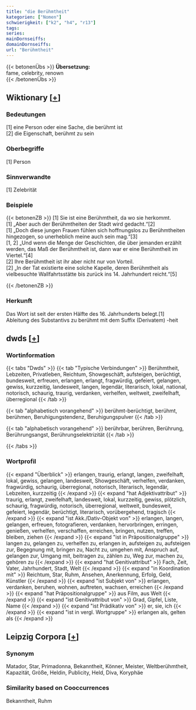```yaml
---
title: "die Berühmtheit"
kategorien: ["Nomen"]
schwierigkeit: ["k2", "h4", "r13"]
tags:
series:
mainDornseiffs:
domainDornseiffs:
url: "Berühmtheit"
---
```


{{< betonenÜbs >}}
**Übersetzung:**  
fame, celebrity, renown  
{{< /betonenÜbs >}}

## Wiktionary [[+](https://de.wiktionary.org/wiki/Berühmtheit)]

### Bedeutungen
[1] eine Person oder eine Sache, die berühmt ist  
[2] die Eigenschaft, berühmt zu sein  

### Oberbegriffe
[1] Person  

### Sinnverwandte
[1] Zelebrität  

### Beispiele
{{< betonenZB >}}
[1] Sie ist eine Berühmtheit, da wo sie herkommt.  
[1] „Aber auch der Berühmtheiten der Stadt wird gedacht.“[2]  
[1] „Doch diese jungen Frauen fühlen sich hoffnungslos zu Berühmtheiten hingezogen, so unerheblich meine auch sein mag.“[3]  
[1, 2] „Und wenn die Menge der Geschichten, die über jemanden erzählt werden, das Maß der Berühmtheit ist, dann war er eine Berühmtheit im Viertel.“[4]  
[2] Ihre Berühmtheit ist ihr aber nicht nur von Vorteil.  
[2] „In der Tat existierte eine solche Kapelle, deren Berühmtheit als vielbesuchte Wallfahrtsstätte bis zurück ins 14. Jahrhundert reicht.“[5]  

{{< /betonenZB >}}
### Herkunft
Das Wort ist seit der ersten Hälfte des 16. Jahrhunderts belegt.[1]  
Ableitung des Substantivs zu berühmt mit dem Suffix (Derivatem) -heit  



## dwds [[+](https://www.dwds.de/wb/Berühmtheit)]

### Wortinformation
{{< tabs "Dwds" >}}
{{< tab "Typische Verbindungen" >}}
Berühmtheit, Lebzeiten, Privatleben, Reichtum, Showgeschäft, aufsteigen, berüchtigt, bundesweit, erfreuen, erlangen, erlangt, fragwürdig, gefeiert, gelangen, gewiss, kurzzeitig, landesweit, langen, legendär, literarisch, lokal, national, notorisch, schaurig, traurig, verdanken, verhelfen, weltweit, zweifelhaft, überregional
{{< /tab >}}

{{< tab "alphabetisch vorangehend" >}}
berühmt-berüchtigt, berühmt, berühmen, Beruhigungstendenz, Beruhigungspulver
{{< /tab >}}

{{< tab "alphabetisch vorangehend" >}}
berührbar, berühren, Berührung, Berührungsangst, Berührungselektrizität
{{< /tab >}}

{{< /tabs >}}

### Wortprofil
{{< expand "Überblick" >}} erlangen, traurig, erlangt, langen, zweifelhaft, lokal, gewiss, gelangen, landesweit, Showgeschäft, verhelfen, verdanken, fragwürdig, schaurig, überregional, notorisch, literarisch, legendär, Lebzeiten, kurzzeitig {{< /expand >}}
{{< expand "hat Adjektivattribut" >}} traurig, erlangt, zweifelhaft, landesweit, lokal, kurzzeitig, gewiss, plötzlich, schaurig, fragwürdig, notorisch, überregional, weltweit, bundesweit, gefeiert, legendär, berüchtigt, literarisch, vorübergehend, tragisch {{< /expand >}}
{{< expand "ist Akk./Dativ-Objekt von" >}} erlangen, langen, gelangen, erfreuen, fotografieren, verdanken, hervorbringen, erringen, genießen, verhelfen, verschaffen, erreichen, bringen, nutzen, treffen, bleiben, ziehen {{< /expand >}}
{{< expand "ist in Präpositionalgruppe" >}} langen zu, gelangen zu, verhelfen zu, erlangen in, aufsteigen zu, aufsteigen zur, Begegnung mit, bringen zu, Nacht zu, umgehen mit, Anspruch auf, gelangen zur, Umgang mit, beitragen zu, zählen zu, Weg zur, machen zu, gehören zu {{< /expand >}}
{{< expand "hat Genitivattribut" >}} Fach, Zeit, Vater, Jahrhundert, Stadt, Welt {{< /expand >}}
{{< expand "in Koordination mit" >}} Reichtum, Star, Ruhm, Ansehen, Anerkennung, Erfolg, Geld, Künstler {{< /expand >}}
{{< expand "ist Subjekt von" >}} erlangen, verdanken, beruhen, wohnen, auftreten, wachsen, erreichen {{< /expand >}}
{{< expand "hat Präpositionalgruppe" >}} aus Film, aus Welt {{< /expand >}}
{{< expand "ist Genitivattribut von" >}} Grad, Gipfel, Liste, Name {{< /expand >}}
{{< expand "ist Prädikativ von" >}} er, sie, ich {{< /expand >}}
{{< expand "ist in vergl. Wortgruppe" >}} erlangen als, gelten als {{< /expand >}}

## Leipzig Corpora [[+](https://corpora.uni-leipzig.de/en/res?word=Berühmtheit&corpusId=deu_newscrawl-public_2018)]


### Synonym
Matador, Star, Primadonna, Bekanntheit, Könner, Meister, Weltberühmtheit, Kapazität, Größe, Heldin, Publicity, Held, Diva, Koryphäe


### Similarity based on Cooccurrences
Bekanntheit, Ruhm

